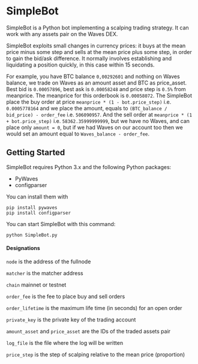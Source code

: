 # SimpleBot

SimpleBot is a Python bot implementing a scalping trading strategy. It can work with any assets pair on the Waves DEX.

SimpleBot exploits small changes in currency prices: it buys at the mean price minus some step and sells at the mean price plus some step, in order to gain the bid/ask difference. It normally involves establishing and liquidating a position quickly, in this case within 15 seconds.

For example, you have BTC balance ```0,00292601``` and nothing on Waves balance, we trade on Waves as an amount asset and BTC as price_asset. Best bid is ```0.00057896```, best ask is ```0.00058248``` and price step is ```0.5%``` from meanprice. The meanprice for this orderbook is ```0.00058072```. The SimpleBot place the buy order at price ```meanprice * (1 - bot.price_step)``` i.e. ```0.0005778164``` and we place the amount, equals to ```(BTC_balance / bid_price) - order_fee``` i.e. ```506090957```. And the sell order at ```meanprice * (1 + bot.price_step)``` i.e. ```58362.35999999999```, but we have no Waves, and can place only ```amount = 0```, but if we had Waves on our account too then we would set an amount equal to ```Waves_balance - order_fee```.

## Getting Started

SimpleBot requires Python 3.x and the following Python packages:

* PyWaves
* configparser 

You can install them with

```
pip install pywaves
pip install configparser 
```

You can start SimpleBot with this command:

```
python SimpleBot.py 
```

#### Designations
```node``` is the address of the fullnode

```matcher``` is the matcher address

```chain```  mainnet or testnet

```order_fee``` is the fee to place buy and sell orders

```order_lifetime``` is the maximum life time (in seconds) for an open order

```private_key``` is the private key of the trading account

```amount_asset``` and ```price_asset``` are the IDs of the traded assets pair

```log_file``` is the file where the log will be written

```price_step``` is the step of scalping relative to the mean price (proportion)
